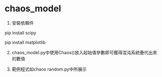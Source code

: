 # chaos_model


1. 安裝依賴件 

pip install scipy

pip install matplotlib 

2.	chaos_model.py中使用Chaos()放入起始值參數即可獲得混沌系統疊代出來的數值

3.	範例程式如chaos random.py中所展示
